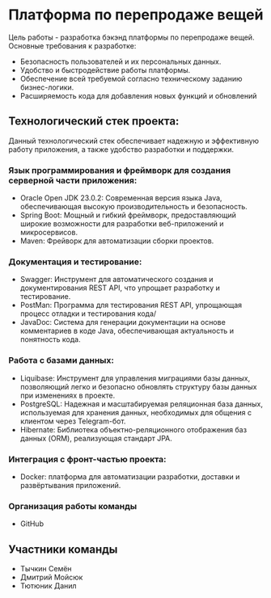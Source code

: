 # Платформа по перепродаже вещей

Цель работы - разработка бэкэнд платформы по перепродаже вещей. 
Основные требования к разработке:

* Безопасность пользователей и их персональных данных.
* Удобство и быстродействие работы платформы.
* Обеспечение всей требуемой согласно техническому заданию бизнес-логики.
* Расширяемость кода для добавления новых функций и обновлений

## Технологический стек проекта:
Данный технологический стек обеспечивает надежную и эффективную работу приложения, а также удобство разработки и поддержки.
### Язык программирования и фреймворк для создания серверной части приложения:
* Oracle Open JDK 23.0.2: Современная версия языка Java, обеспечивающая высокую производительность и безопасность.
* Spring Boot: Мощный и гибкий фреймворк, предоставляющий широкие возможности для разработки веб-приложений и микросервисов.
* Maven: Фрейворк для автоматизации сборки проектов.
### Документация и тестирование:
* Swagger: Инструмент для автоматического создания и документирования REST API, что упрощает разработку и тестирование.
* PostMan: Программа для тестирования REST API, упрощающая процесс отладки и тестирования кода/
* JavaDoc: Система для генерации документации на основе комментариев в коде Java, обеспечивающая актуальность и понятность кода.
### Работа с базами данных:
* Liquibase:  Инструмент для управления миграциями базы данных, позволяющий легко и безопасно обновлять структуру базы данных при изменениях в проекте.
* PostgreSQL: Надежная и масштабируемая реляционная база данных, используемая для хранения данных, необходимых для общения с клиентом через Telegram-бот.
* Hibernate:  Библиотека объектно-реляционного отображения баз данных (ORM), реализующая стандарт JPA.
### Интеграция с фронт-частью проекта:
* Docker: платформа для автоматизации разработки, доставки и развёртывания приложений.
### Организация работы команды
* GitHub
## Участники команды
* Тычкин Семён
* Дмитрий Мойсюк
* Тютюник Данил

